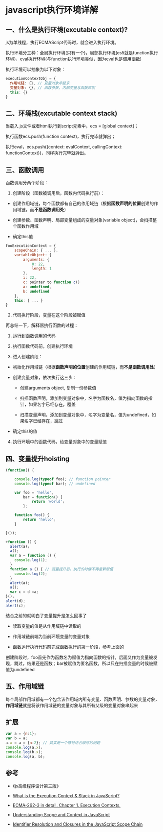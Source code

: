 # javascript执行环境详解

## 一、什么是执行环境(excutable context)?

js为单线程，执行ECMAScript代码时，就会进入执行环境。

执行环境分三种：全局执行环境(只有一个)，局部执行环境(es5就是function执行环境)，eval执行环境(与function执行环境类似，因为eval也是调用函数)

执行环境可以抽象为以下对象：

```js
executionContextObj = {
  作用域链: {}, // 变量对象串起来
  变量对象: {}, // 函数参数，内部变量与函数声明
  this: {}
}

```

## 二、环境栈(excutable context stack)

当载入.js文件或者html执行到script元素中，ecs = [global context]；

执行函数ecs.push(function context)，执行完毕就弹出；

执行eval，ecs.push({context: evalContext, callingContext: functionContext})，同样执行完毕就弹出。

## 三、函数调用

函数调用分两个阶段：

1. 创建阶段（函数被调用后，函数内代码执行前）：

  - 创建作用域链，每个函数都有自己的作用域链（根据**函数声明的位置**创建的作用域链，而**不是函数调用处**）

  - 创建参数、函数声明、局部变量组成的变量对象(variable object)，会扫描整个函数作用域

  - 确定this值

  ```js
  fooExecutionContext = {
      scopeChain: { ... },
      variableObject: {
          arguments: {
              0: 22,
              length: 1
          },
          i: 22,
          c: pointer to function c()
          a: undefined,
          b: undefined
      },
      this: { ... }
  }
  ```

2. 代码执行阶段，变量在这个阶段被赋值

再总结一下，解释器执行函数的过程：

1. 运行到函数调用的代码

2. 执行函数代码前，创建执行环境

3. 进入创建阶段：

  - 初始化作用域链（根据**函数声明的位置**创建的作用域链，而**不是函数调用处**）

  - 创建变量对象，依次执行这三步：

    - 创建arguments object, 复制一份参数值

    - 扫描函数声明，添加到变量对象中，名字为函数名，值为指向函数的指针，如果名字已经存在，覆盖

    - 扫描变量声明，添加到变量对象中，名字为变量名，值为undefined，如果名字已经存在，跳过

  - 确定this的值

4. 执行环境中的函数代码，给变量对象中的变量赋值

## 四、变量提升hoisting

```js
(function() {

    console.log(typeof foo); // function pointer
    console.log(typeof bar); // undefined

    var foo = 'hello',
        bar = function() {
            return 'world';
        };

    function foo() {
        return 'hello';
    }

}());​

+function () {
  alert(a);
  a();
  var a = function () {
    console.log(1);
  }
  function a () { // 变量提升后，执行的时候不再重新赋值
    console.log(2);
  }
  alert(a);
  a();
  var c = d =a;
}();
alert(d);
alert(c);
```

结合之前的就明白了变量提升是怎么回事了

- 读取变量的值是从作用域链中读取的

- 作用域链前端为当前环境变量的变量对象

- 函数运行执行代码前完成函数执行的第一阶段，参考上面的

创建阶段时，foo首先作为函数名为赋值为指向函数的指针，后面又作为变量被发现，跳过，结果还是函数；bar被赋值为匿名函数，所以只在扫描变量的时候被赋值为undefined

## 五、作用域链

每个局部作用域都有一个包含该作用域内所有变量、函数声明、参数的变量对象，**作用域链**就是将该作用域链的变量对象与其所有父级的变量对象串起来

## 扩展

```js
var a = {n:1};
var b = a;
a.x = a = {n:2}; // 其实是一个符号结合顺序的问题
console.log(a.x);
console.log(b.x);
console.log(a, b);
```

## 参考
- 《js高级程序设计第三版》

- [What is the Execution Context & Stack in JavaScript?](http://davidshariff.com/blog/what-is-the-execution-context-in-javascript/)

- [ECMA-262-3 in detail. Chapter 1. Execution Contexts.](http://dmitrysoshnikov.com/ecmascript/chapter-1-execution-contexts/)

- [Understanding Scope and Context in JavaScript](http://ryanmorr.com/understanding-scope-and-context-in-javascript/) 

- [Identifier Resolution and Closures in the JavaScript Scope Chain](http://davidshariff.com/blog/javascript-scope-chain-and-closures/)
